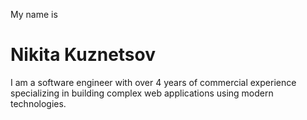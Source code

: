 My name is

# Nikita Kuznetsov

I am a software engineer with over 4 years of commercial experience specializing in building complex web applications using modern technologies.
